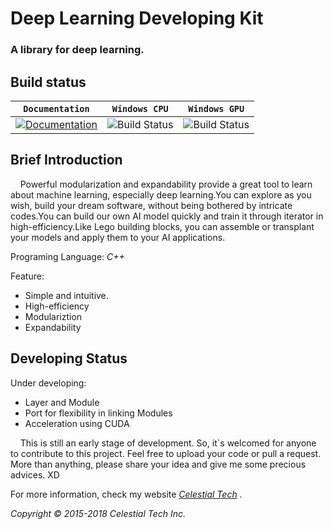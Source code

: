 # Deep Learning Developing Kit
### A library for deep learning.

## Build status
| **`Documentation`** | **`Windows CPU`** | **`Windows GPU`** |
|-----------------|---------------------|------------------|
| [![Documentation](https://img.shields.io/badge/api-reference-blue.svg)](https://www.tianshicangxie.com/deeplearningdevelopingkit/apidoc) | ![Build Status](https://img.shields.io/badge/build-success-brightgreen.svg) | ![Build Status](https://img.shields.io/vso/build/larsbrinkhoff/953a34b9-5966-4923-a48a-c41874cfb5f5/1.svg) 

## Brief Introduction
<p>&nbsp;&nbsp;&nbsp;&nbsp;Powerful modularization and expandability provide a great tool to learn about machine learning, especially deep learning.You can explore as you wish, build your dream software, without being bothered by intricate codes.You can  build our own AI model quickly and train it through iterator in high-efficiency.Like Lego building blocks, you can assemble or transplant your models and apply them to your AI applications.</p> 

Programing Language: *C++*

Feature:

*   Simple and intuitive.
*   High-efficiency
*   Modulariztion
*   Expandability

## Developing Status
Under developing:
*   Layer and Module
*   Port for flexibility in linking Modules
*   Acceleration using CUDA
<p>&nbsp;&nbsp;&nbsp;&nbsp;This is still an early stage of development. So, it`s welcomed for anyone to contribute to this project. Feel free to upload your code or pull a request. More than anything, please share your idea and give me some precious advices. XD</p>

For more information, check my website [*Celestial Tech*](www.tianshicangxie.com "Title") .

*Copyright © 2015-2018 Celestial Tech Inc.*
